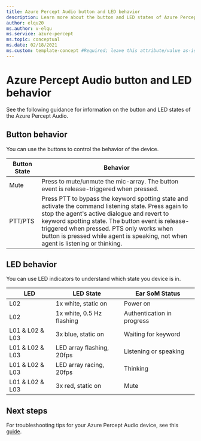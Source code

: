 ```yaml
---
title: Azure Percept Audio button and LED behavior
description: Learn more about the button and LED states of Azure Percept Audio
author: elqu20
ms.author: v-elqu
ms.service: azure-percept
ms.topic: conceptual
ms.date: 02/18/2021
ms.custom: template-concept #Required; leave this attribute/value as-is.
---
```


# Azure Percept Audio button and LED behavior

See the following guidance for information on the button and LED states of the Azure Percept Audio.

## Button behavior

You can use the buttons to control the behavior of the device.

|Button State|	Behavior|
|------------|----------|
|Mute|	Press to mute/unmute the mic-array. The button event is release-triggered when pressed.|
|PTT/PTS|	Press PTT to bypass the keyword spotting state and activate the command listening state. Press again to stop the agent's active dialogue and revert to keyword spotting state. The button event is release-triggered when pressed. PTS only works when button is pressed while agent is speaking, not when agent is listening or thinking.|

## LED behavior

You can use LED indicators to understand which state you device is in.

|LED|	LED State| 	Ear SoM Status|
|---|------------|----------------| 
|L02|	1x white, static on	|Power on |
|L02|	1x white, 0.5 Hz flashing|	Authentication in progress |
|L01 & L02 & L03|	3x blue, static on| 	Waiting for keyword|
|L01 & L02 & L03|	LED array flashing, 20fps |	Listening or speaking|
|L01 & L02 & L03|	LED array racing, 20fps|	Thinking|
|L01 & L02 & L03|	3x red, static on |	Mute|

## Next steps

For troubleshooting tips for your Azure Percept Audio device, see this [guide](./troubleshoot-audio-accessory-speech-module.md).